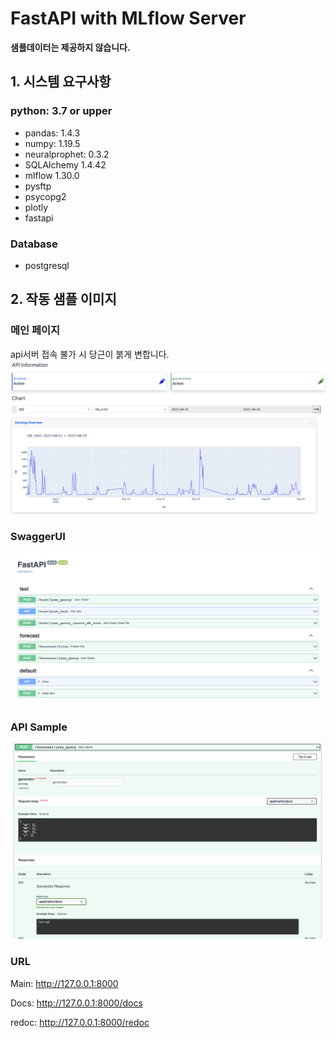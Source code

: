 # **FastAPI** with **MLflow** Server
**샘플데이터는 제공하지 않습니다.**
## 1. 시스템 요구사항
###  python: 3.7 or upper
- pandas: 1.4.3
- numpy: 1.19.5
- neuralprophet: 0.3.2
- SQLAlchemy 1.4.42
- mlflow 1.30.0
- pysftp
- psycopg2
- plotly
- fastapi

### Database
- postgresql

## 2. 작동 샘플 이미지
### 메인 페이지 
api서버 접속 불가 시 당근이 붉게 변합니다.
![](readme_img/main_page.png)

### SwaggerUI
![](readme_img/swagger_ui.png)

### API Sample
![](readme_img/redoc.png)


### URL
Main: http://127.0.0.1:8000

Docs: http://127.0.0.1:8000/docs

redoc: http://127.0.0.1:8000/redoc

